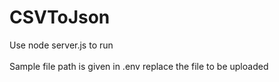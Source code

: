 # CSVToJson

Use node server.js to run<br><br>
Sample file path is given in .env replace the file to be uploaded
